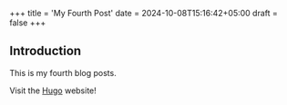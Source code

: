+++
title = 'My Fourth Post'
date = 2024-10-08T15:16:42+05:00
draft = false
+++

## Introduction

This is my fourth blog posts.

Visit the [Hugo](https://gohugo.io) website!